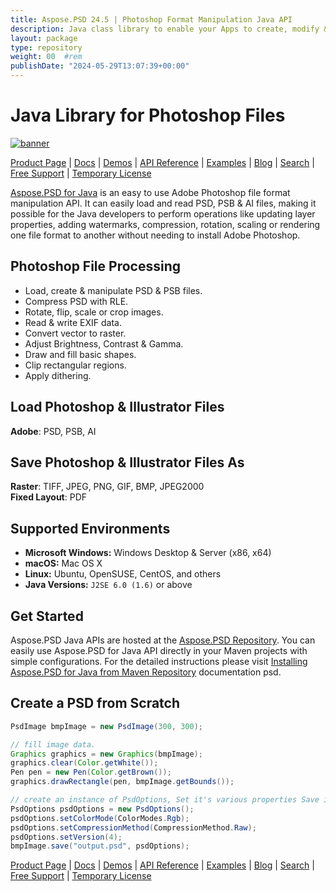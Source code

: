 ```yaml
---
title: Aspose.PSD 24.5 | Photoshop Format Manipulation Java API
description: Java class library to enable your Apps to create, modify & convert Photoshop PSD & PSB formats. Supports image compression, dithering, rendering, & scaling etc.
layout: package
type: repository
weight: 00	#rem
publishDate: "2024-05-29T13:07:39+00:00"
---
```


# Java Library for Photoshop Files

[![banner](../aspose_psd-for-java-banner.png)](./)

[Product Page](https://products.aspose.com/psd/java) | [Docs](https://docs.aspose.com/psd/java/) | [Demos](https://products.aspose.app/psd/family) | [API Reference](https://apireference.aspose.com/psd/java) | [Examples](https://github.com/aspose-psd/Aspose.PSD-for-Java) | [Blog](https://blog.aspose.com/category/psd/) | [Search](https://search.aspose.com/) | [Free Support](https://forum.aspose.com/c/psd) | [Temporary License](https://purchase.aspose.com/temporary-license)

[Aspose.PSD for Java](https://products.aspose.com/psd/java) is an easy to use Adobe Photoshop file format manipulation API. It can easily load and read PSD, PSB & AI files, making it possible for the Java developers to perform operations like updating layer properties, adding watermarks, compression, rotation, scaling or rendering one file format to another without needing to install Adobe Photoshop.

## Photoshop File Processing

- Load, create & manipulate PSD & PSB files.
- Compress PSD with RLE.
- Rotate, flip, scale or crop images.
- Read & write EXIF data.
- Convert vector to raster.
- Adjust Brightness, Contrast & Gamma.
- Draw and fill basic shapes.
- Clip rectangular regions.
- Apply dithering.

## Load Photoshop & Illustrator Files

**Adobe**: PSD, PSB, AI

## Save Photoshop & Illustrator Files As

**Raster**: TIFF, JPEG, PNG, GIF, BMP, JPEG2000\
**Fixed Layout**: PDF

## Supported Environments

- **Microsoft Windows:** Windows Desktop & Server (x86, x64)
- **macOS:** Mac OS X
- **Linux:** Ubuntu, OpenSUSE, CentOS, and others
- **Java Versions:** `J2SE 6.0 (1.6)` or above

## Get Started

Aspose.PSD Java APIs are hosted at the [Aspose.PSD Repository](https://releases.aspose.com/java/repo/com/aspose/aspose-psd/). You can easily use Aspose.PSD for Java API directly in your Maven projects with simple configurations. For the detailed instructions please visit [Installing Aspose.PSD for Java from Maven Repository](https://docs.aspose.com/psd/java/installation/) documentation psd.

## Create a PSD from Scratch

```java
PsdImage bmpImage = new PsdImage(300, 300);

// fill image data.
Graphics graphics = new Graphics(bmpImage);
graphics.clear(Color.getWhite());
Pen pen = new Pen(Color.getBrown());
graphics.drawRectangle(pen, bmpImage.getBounds());

// create an instance of PsdOptions, Set it's various properties Save image to disk in PSD format
PsdOptions psdOptions = new PsdOptions();
psdOptions.setColorMode(ColorModes.Rgb);
psdOptions.setCompressionMethod(CompressionMethod.Raw);
psdOptions.setVersion(4);
bmpImage.save("output.psd", psdOptions);
```

[Product Page](https://products.aspose.com/psd/java) | [Docs](https://docs.aspose.com/psd/java/) | [Demos](https://products.aspose.app/psd/family) | [API Reference](https://apireference.aspose.com/psd/java) | [Examples](https://github.com/aspose-psd/Aspose.PSD-for-Java) | [Blog](https://blog.aspose.com/category/psd/) | [Search](https://search.aspose.com/) | [Free Support](https://forum.aspose.com/c/psd) | [Temporary License](https://purchase.aspose.com/temporary-license)
